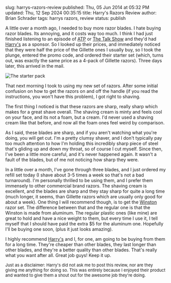 slug: harrys-razors-review
published: Thu, 05 Jun 2014 at 05:32 PM
updated: Thu, 12 Sep 2024 00:35:15 
title: Harry's Razors Review
author: Brian Schrader
tags: harrys razors, review
status: publish

A little over a month ago, I needed to buy more razor blades. I hate buying razor blades. Its annoying, and it costs way too much. I think I had just finished listening to an episode of [ATP][atp] or [The Talk Show][df] and they'd had [Harry's][h] as a sponsor. So I looked up their prices, and immediately noticed that they were half the price of the Gillette ones I usually buy, so I took the plunge, entered the promo code, and ordered their starter set (which, turns out, was exactly the same price as a 4-pack of Gillette razors). Three days later, this arrived in the mail.

![The starter pack](http://brianschrader.com/images/blog/harrys-razors.jpg)

That next morning I took to using my new set of razors. After some initial confusion on how to get the razors on and off the handle (if you read the instructions, you won't have this problem), I got right to shaving. 

The first thing I noticed is that these razors are sharp, really sharp which makes for a great shave overall. The shaving cream is minty and feels cool on your face, and its not a foam, but a cream. I'd never used a shaving cream like that before, and now all the foam ones feel weird by comparison. 

As I said, these blades are sharp, and if you aren't watching what you're doing, you will get cut. I'm a pretty clumsy shaver, and I don't typically pay too much attention to how I'm holding this incredibly sharp piece of steel that's gliding up and down my throat, so of course I cut myself. Since then, I've been a little more careful, and it's never happened again. It wasn't a fault of the blades, but of me not noticing how sharp they were.

In a little over a month, I've gone through three blades, and I just ordered my refill set today (I shave about 3-5 times a week so that's not a bad turnaround). I'm personally thrilled to be using them, and I prefer them immensely to other commercial brand razors. The shaving cream is excellent, and the blades are sharp and they stay sharp for quite a long time (much longer, it seems, than Gillette razors which are usually only good for about a week). One thing I will recommend though, is to get the [Winston][winston] razor set. The difference between that and the regular one is that the Winston is made from aluminum. The regular plastic ones (like mine) are great to hold and have a nice weight to them, but every time I use it, I tell myself that I should have paid the extra $5 for the aluminum one. Hopefully I'll be buying one soon, (plus it just looks amazing).

I highly recommend [Harry's][h] and I, for one, am going to be buying from them for a long time. They're cheaper than other blades, they last longer than other blades, and they're a better quality than other blades. That's really what you want after all. Great job guys! Keep it up.

<span id="note" style="font-size:small;">
Just as a disclaimer: Harry's did not ask me to post this review, nor are they giving me anything for doing so. This was entirely because I enjoyed their product and wanted to give them a shout out for the awesome job they're doing.
</span>

[atp]:http://atp.fm
[df]:http://daringfireball.net
[winston]:https://www.harrys.com/products/the-winston-set
[h]:https://www.harrys.com